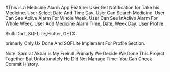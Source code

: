 #This is a Medicine  Alarm App
Feature: User Get Notification  for Take his Medicine.
         User  Select Date And Time Day.
         User Can Search Medicine.
         User Can See  Aclive Alarm For Whole Week.
         User Can See  InAclive Alarm For Whole Week.
         User Add Medicine Alarm Time, Date, Week Day.
         User Profile.
 
 Skill: Dart, SQFLITE,Flutter, GETX.
 
 primarly Only Ux Done And SQFLite Implement For Profile Section.

Note: Samrat Akbar is My Freind .Primarly We Decide We Done This Project Together But Unfortunately He Did Not  Manage Time. You Can Check Commit History.
         
